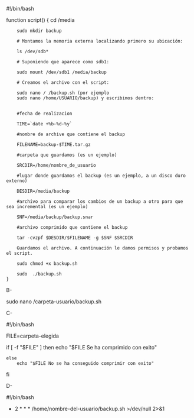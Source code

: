 #!/bin/bash

function script()
    {
        cd /media

        sudo mkdir backup

        # Montamos la memoria externa localizando primero su ubicación:

        ls /dev/sdb*

        # Suponiendo que aparece como sdb1:

        sudo mount /dev/sdb1 /media/backup

        # Creamos el archivo con el script:

        sudo nano / /backup.sh (por ejemplo
        sudo nano /home/USUARIO/backup) y escribimos dentro:


        #fecha de realizacion

        TIME=`date +%b-%d-%y`

        #nombre de archive que contiene el backup

        FILENAME=backup-$TIME.tar.gz

        #carpeta que guardamos (es un ejemplo)

        SRCDIR=/home/nombre_de_usuario

        #lugar donde guardamos el backup (es un ejemplo, a un disco duro externo)

        DESDIR=/media/backup

        #archivo para comparar los cambios de un backup a otro para que sea incremental (es un ejemplo)

        SNF=/media/backup/backup.snar

        #archivo comprimido que contiene el backup

        tar -cvzpf $DESDIR/$FILENAME -g $SNF $SRCDIR

        Guardamos el archivo. A continuación le damos permisos y probamos el script.

        sudo chmod +x backup.sh

        sudo  ./backup.sh
    }

B-

sudo nano /carpeta-usuario/backup.sh 

C-  

#!/bin/bash

FILE=carpeta-elegida

if [ -f "$FILE" ]
    then
        echo "$FILE Se ha comprimido con exito"

    else
        echo "$FILE No se ha conseguido comprimir con exito"
fi

D-

#!/bin/bash

* 2 * * * /home/nombre-del-usuario/backup.sh >/dev/null 2>&1
